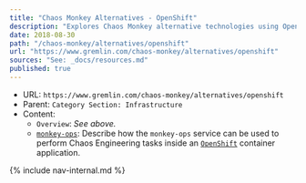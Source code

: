 ```yaml
---
title: "Chaos Monkey Alternatives - OpenShift"
description: "Explores Chaos Monkey alternative technologies using OpenShift."
date: 2018-08-30
path: "/chaos-monkey/alternatives/openshift"
url: "https://www.gremlin.com/chaos-monkey/alternatives/openshift"
sources: "See: _docs/resources.md"
published: true
---
```


- URL: `https://www.gremlin.com/chaos-monkey/alternatives/openshift`
- Parent: `Category Section: Infrastructure`
- Content:
  - `Overview`: _See above._
  - [`monkey-ops`](https://github.com/Produban/monkey-ops): Describe how the `monkey-ops` service can be used to perform Chaos Engineering tasks inside an [`OpenShift`](https://www.openshift.com/) container application.

{% include nav-internal.md %}
